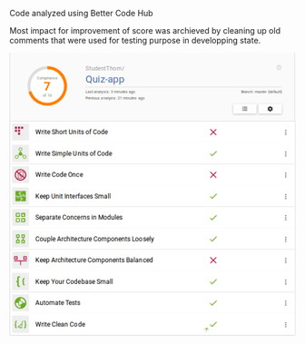 Code analyzed using Better Code Hub

Most impact for improvement of score was archieved by cleaning up old comments that were used for testing purpose in developping state.

![alt text](https://github.com/StudentThom/Quiz-app/blob/master/bch_10points.png "score")

